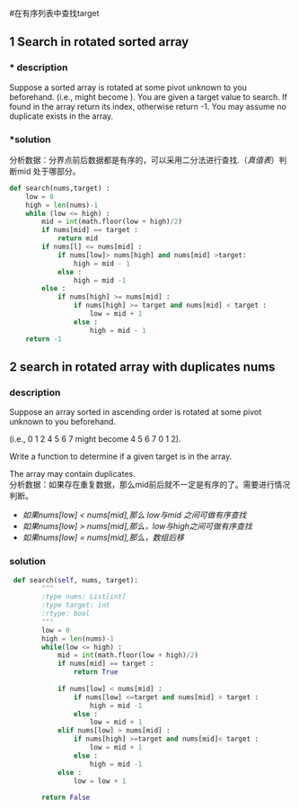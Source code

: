 #在有序列表中查找target
## 1 Search in rotated sorted array 
### * description
Suppose a sorted array is rotated at some pivot unknown to you beforehand.
(i.e.,               might become              ).
You are given a target value to search. If found in the array return its index, otherwise return -1. You may assume no duplicate exists in the array.  
### *solution  
分析数据：分界点前后数据都是有序的，可以采用二分法进行查找.（_真值表_）判断mid 处于哪部分。

```python
def search(nums,target) :  
	low = 0
	high = len(nums)-1
	while (low <= high) :
		mid = int(math.floor(low + high)/2)
		if nums[mid] == target :
			return mid
		if nums[l] <= nums[mid] :
			if nums[low]> nums[high] and nums[mid] >target:
				high = mid - 1
			else :
				high = mid -1
		else :
			if nums[high] >= nums[mid] :
				if nums[high] >= target and nums[mid] < target :
					low = mid + 1
				else :
					high = mid - 1
	return -1
```

## 2 search in rotated array with duplicates nums
### description
Suppose an array sorted in ascending order is rotated at some pivot unknown to you beforehand.

(i.e., 0 1 2 4 5 6 7 might become 4 5 6 7 0 1 2).

Write a function to determine if a given target is in the array.

The array may contain duplicates.  
分析数据：如果存在重复数据，那么mid前后就不一定是有序的了。需要进行情况判断。  

- _如果nums[low] < nums[mid],那么 low与mid 之间可做有序查找_
- _如果nums[low] > nums[mid],那么，low与high之间可做有序查找_
- _如果nums[low] = nums[mid],那么，数组后移_

### solution
```python
 def search(self, nums, target):
        """
        :type nums: List[int]
        :type target: int
        :rtype: bool
        """
        low = 0
        high = len(nums)-1
        while(low <= high) :
            mid = int(math.floor(low + high)/2)
            if nums[mid] == target :
                return True
            
            if nums[low] < nums[mid] :
                if nums[low] <=target and nums[mid] > target :
                    high = mid -1
                else :
                    low = mid + 1
            elif nums[low] > nums[mid] :
                if nums[high] >=target and nums[mid]< target :
                    low = mid + 1
                else :
                    high = mid -1 
            else :
                low = low + 1
                
        return False
```
